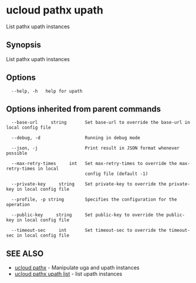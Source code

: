 # ucloud pathx upath

List pathx upath instances

## Synopsis

List pathx upath instances

## Options

```
  --help, -h   help for upath 

```

## Options inherited from parent commands

```
  --base-url     string       Set base-url to override the base-url in local config file 

  --debug, -d                 Running in debug mode 

  --json, -j                  Print result in JSON format whenever possible 

  --max-retry-times     int   Set max-retry-times to override the max-retry-times in local
                              config file (default -1) 

  --private-key     string    Set private-key to override the private-key in local config file 

  --profile, -p string        Specifies the configuration for the operation 

  --public-key     string     Set public-key to override the public-key in local config file 

  --timeout-sec     int       Set timeout-sec to override the timeout-sec in local config file 

```

## SEE ALSO

* [ucloud pathx](cli/cmd/ucloud/pathx)	 - Manipulate uga and upath instances
* [ucloud pathx upath list](cli/cmd/ucloud/pathx/upath/list)	 - list upath instances


